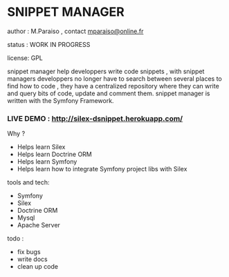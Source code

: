 SNIPPET MANAGER
===============

author : M.Paraiso , contact mparaiso@online.fr

status : WORK IN PROGRESS

license: GPL

snippet manager help developpers write code snippets , 
with snippet managers developpers no longer have to search between several places to find how to code , 
they have a centralized repository where they can write and query bits of code, update and comment them.
snippet manager is written with the Symfony Framework.

### LIVE DEMO : http://silex-dsnippet.herokuapp.com/

Why ?

+ Helps learn Silex
+ Helps learn Doctrine ORM
+ Helps learn Symfony
+ Helps learn how to integrate Symfony project libs with Silex

tools and tech:

+ Symfony
+ Silex
+ Doctrine ORM
+ Mysql
+ Apache Server

todo :

+ fix bugs
+ write docs
+ clean up code